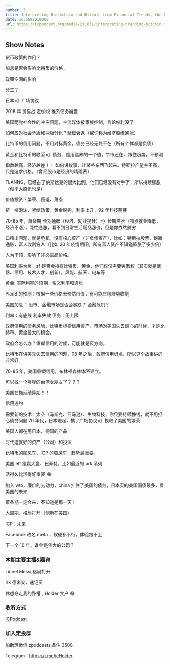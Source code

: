```yaml
---
number: 3
title: Interpreting Blockchain and Bitcoin from Financial Trends, the Pattern Opens
date: 1635698010000
url: https://icpodcast.org/media/211031/interpreting-trending-bitcoin.mp3
---
```


## Show Notes

货币政策的作用？

加息是否会影响比特币的价格，

政策空间的影响

分工？

日本=》广场协议

2018 年 贸易战 定价权 维系债务崩盘

美国两党社会性的冲突问题，主流媒体被家族控制，言论权利没了

如何应对社会矛盾和两极分化？延缓衰退（或许称为经济超级通胀）

比特币的信用问题，不用对标黄金，债务已经无处不在（所有个体都是负债）

黄金和比特币的联系=》债务、信用临界的一个值，牛市还在，跟住趋势，不预测

指数越高，经济越差！！ 如何讲故事，让某些东西飞起来。特斯拉产量并不高，只是追求价格。（曾经股市是经济的晴雨表）

FLANNG，已经占了纳斯达克的很大比例，他们已经没有对手了，所以持续膨胀（似乎大腾讯也是）

价值投资？繁荣、衰退、萧条

挤一挤泡沫，紧缩政策，黄金脱钩，利率上升，92 年科技萌芽

70-85 年，萧条期 长期通胀（经济、就业提升）=〉长期滞胀（物涨就业降低，经济不涨），隐性通胀，看不到日常生活用品涨价，但是你依然贫穷

口粮出问题，就是危机，没有核心资产（非负债资产），比如：特斯拉股票，跑赢通胀，富人收割穷人（比如 20 年疫情期间，所有富人资产不知道膨胀了多少倍）

人为干预，影响了非必需品价格。

美国利率为负：zf 是否会持有比特币、黄金，他们仅仅需要铸币权（其实就是武器、信用、技术人才、创新），风能、航天、电车等

黄金: 实际利率的预期，名义利率和通胀

PlanB 的预测：根据一些价格去预估市值，有可能庄稼顺势收割

美国加息： 股市、金融市场是否会暴跌？ 金融危机？

利率：有底线 利率失效
债务：无上限

政府信用的债务风险，比特币标榜信用资产，市场对美国失去信心的时候，才是比特币、黄金最大的机会。

政府会怎么办？重塑信用的时候，可能就是反方向。

比特币在讲美元失去信用的问题，08 年之后，政府信用坍塌，所以这个故事讲的非常好。

70-85 年，美国重塑信用，布林顿森林体系建立。

可以找一个嗲嗲的台湾女朋友了？？？

美国在拖延结算期！！

信用违约

需要新的技术：太空（马斯克、亚马逊）、生物科技，你只要持续挣钱，就不用担心债务问题 70 年代，日本崛起，搞了广场协议=》换取了美国的繁荣

美国人都在用日本、德国的产品

时代造就好的资产（公司）和投资

比特币的顺风车、ICP 的顺风车，趋势最重要。

美国 etf 跑赢大盘、巴菲特，比如最近的 ark 系列

活得久比活得好重要 😂

加入 wto，廉价的劳动力，china 扛住了美国的债务，日本买的美国国债最多，看美国的未来

萧条期一定会来，不知道是那一天！

大周期、格局打开（创新在美国）

ICP：未来

Facebook 改名 meta ，软硬都不行，体验跟不上

下一个 10 年，谁会是伟大的公司？

### 本期主要主播&嘉宾

Lionel Messi,格局打开

Kk 德米安，速记员

休想夺走我的卧槽 , Holder 大户 😂

### 收听方式

[ICPodcast](https://icpodcast.org)

### 加入定投群

加助理微信:zpodcasts,备注 3500.

Telegram：<https://t.me/icHolder>
